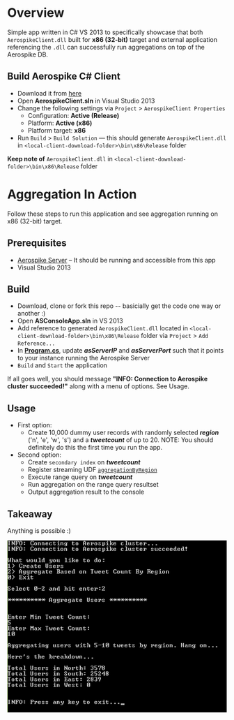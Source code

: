 # Overview
Simple app written in C# VS 2013 to specifically showcase that both `AerospikeClient.dll` built for **x86 (32-bit)** target and external application referencing the `.dll` can successfully run aggregations on top of the Aerospike DB. 

## Build Aerospike C# Client

- Download it from [here](http://www.aerospike.com/download/client/csharp/3.0.12/)
- Open **AerospikeClient.sln** in Visual Studio 2013
- Change the following settings via `Project` > `AerospikeClient Properties`
    + Configuration: **Active (Release)**
    + Platform: **Active (x86)** 
    + Platform target: **x86**
- Run `Build` > `Build Solution` &mdash; this should generate `AerospikeClient.dll` in `<local-client-download-folder>\bin\x86\Release` folder

**Keep note of** `AerospikeClient.dll` in `<local-client-download-folder>\bin\x86\Release` folder

# Aggregation In Action 

Follow these steps to run this application and see aggregation running on x86 (32-bit) target.

## Prerequisites

- [Aerospike Server](http://www.aerospike.com/download/server/latest) – It should be running and accessible from this app
- Visual Studio 2013

## Build

- Download, clone or fork this repo -- basicially get the code one way or another :)
- Open **ASConsoleApp.sln** in VS 2013
- Add reference to generated `AerospikeClient.dll` located in `<local-client-download-folder>\bin\x86\Release` folder via `Project` > `Add Reference...`
- In [**Program.cs**](https://github.com/aerospike/aerospike-csharp-aggregation-x86/blob/master/ASConsoleApp/Program.cs), update ***asServerIP*** and ***asServerPort*** such that it points to your instance running the Aerospike Server
- `Build` and `Start` the application

If all goes well, you should message **"INFO: Connection to Aerospike cluster succeeded!"** along with a menu of options. See Usage.

## Usage

- First option:
  - Create 10,000 dummy user records with randomly selected ***region*** ('n', 'e', 'w', 's') and a ***tweetcount*** of up to 20. NOTE: You should definitely do this the first time you run the app.
- Second option:
  - Create `secondary index` on ***tweetcount*** 
  - Register streaming UDF [`aggregationByRegion`](https://github.com/aerospike/aerospike-csharp-aggregation-x86/blob/master/ASConsoleApp/udf/aggregationByRegion.lua)
  - Execute range query on ***tweetcount***
  - Run aggregation on the range query resultset 
  - Output aggregation result to the console
  
## Takeaway

Anything is possible :)

![Check This Out](/ASConsoleApp/app_console.png?raw=true)
